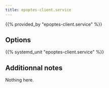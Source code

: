 ```yaml
---
title: epoptes-client.service
---
```


{{% provided_by "epoptes-client.service" %}}

## Options

{{% systemd_unit "epoptes-client.service" %}}

## Additionnal notes

Nothing here.